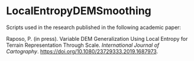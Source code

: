 # LocalEntropyDEMSmoothing

Scripts used in the research published in the following academic paper:

Raposo, P. (in press). Variable DEM Generalization Using Local Entropy for Terrain Representation Through Scale. <i>International Journal of Cartography</i>. https://doi.org/10.1080/23729333.2019.1687973.
